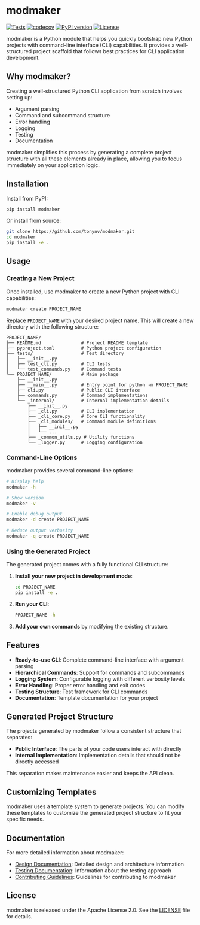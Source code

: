 # modmaker

[![Tests](https://github.com/tonynv/modmaker/actions/workflows/tests.yml/badge.svg)](https://github.com/tonynv/modmaker/actions/workflows/tests.yml)
[![codecov](https://codecov.io/gh/tonynv/modmaker/branch/main/graph/badge.svg)](https://codecov.io/gh/tonynv/modmaker)
[![PyPI version](https://badge.fury.io/py/modmaker.svg)](https://badge.fury.io/py/modmaker)
[![License](https://img.shields.io/badge/License-Apache%202.0-blue.svg)](https://opensource.org/licenses/Apache-2.0)

modmaker is a Python module that helps you quickly bootstrap new Python projects with command-line interface (CLI) capabilities. It provides a well-structured project scaffold that follows best practices for CLI application development.

## Why modmaker?

Creating a well-structured Python CLI application from scratch involves setting up:

- Argument parsing
- Command and subcommand structure
- Error handling
- Logging
- Testing
- Documentation

modmaker simplifies this process by generating a complete project structure with all these elements already in place, allowing you to focus immediately on your application logic.

## Installation

Install from PyPI:

```bash
pip install modmaker
```

Or install from source:

```bash
git clone https://github.com/tonynv/modmaker.git
cd modmaker
pip install -e .
```

## Usage

### Creating a New Project

Once installed, use modmaker to create a new Python project with CLI capabilities:

```bash
modmaker create PROJECT_NAME
```

Replace `PROJECT_NAME` with your desired project name. This will create a new directory with the following structure:

```
PROJECT_NAME/
├── README.md               # Project README template
├── pyproject.toml          # Python project configuration
├── tests/                  # Test directory
│   ├── __init__.py
│   ├── test_cli.py         # CLI tests
│   └── test_commands.py    # Command tests
└── PROJECT_NAME/           # Main package
    ├── __init__.py
    ├── __main__.py         # Entry point for python -m PROJECT_NAME
    ├── cli.py              # Public CLI interface
    ├── commands.py         # Command implementations
    └── _internal/          # Internal implementation details
        ├── __init__.py
        ├── _cli.py         # CLI implementation
        ├── _cli_core.py    # Core CLI functionality
        ├── _cli_modules/   # Command module definitions
        │   ├── __init__.py
        │   └── ...
        ├── _common_utils.py # Utility functions
        └── _logger.py      # Logging configuration
```

### Command-Line Options

modmaker provides several command-line options:

```bash
# Display help
modmaker -h

# Show version
modmaker -v

# Enable debug output
modmaker -d create PROJECT_NAME

# Reduce output verbosity
modmaker -q create PROJECT_NAME
```

### Using the Generated Project

The generated project comes with a fully functional CLI structure:

1. **Install your new project in development mode**:
   ```bash
   cd PROJECT_NAME
   pip install -e .
   ```

2. **Run your CLI**:
   ```bash
   PROJECT_NAME -h
   ```

3. **Add your own commands** by modifying the existing structure.

## Features

- **Ready-to-use CLI**: Complete command-line interface with argument parsing
- **Hierarchical Commands**: Support for commands and subcommands
- **Logging System**: Configurable logging with different verbosity levels
- **Error Handling**: Proper error handling and exit codes
- **Testing Structure**: Test framework for CLI commands
- **Documentation**: Template documentation for your project

## Generated Project Structure

The projects generated by modmaker follow a consistent structure that separates:

- **Public Interface**: The parts of your code users interact with directly
- **Internal Implementation**: Implementation details that should not be directly accessed

This separation makes maintenance easier and keeps the API clean.

## Customizing Templates

modmaker uses a template system to generate projects. You can modify these templates to customize the generated project structure to fit your specific needs.

## Documentation

For more detailed information about modmaker:

- [Design Documentation](./DESIGN.md): Detailed design and architecture information
- [Testing Documentation](./TESTING.md): Information about the testing approach
- [Contributing Guidelines](./CONTRIBUTING.md): Guidelines for contributing to modmaker

## License

modmaker is released under the Apache License 2.0. See the [LICENSE](LICENSE) file for details.